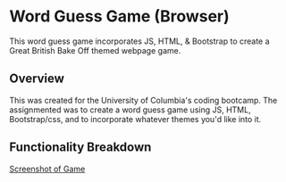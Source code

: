 # Word Guess Game (Browser)

This word guess game incorporates JS, HTML, & Bootstrap to create a Great British Bake Off themed webpage game.

## Overview

This was created for the University of Columbia's coding bootcamp. The assignmented was to create a word guess game using JS, HTML, Bootstrap/css, and to incorporate whatever themes you'd like into it. 

## Functionality Breakdown
<!-- TODO: update this to your screenshot, gif, etc. demonstrating functionality. add any additional explanation below -->
[Screenshot of Game](assets/wordoff.gif)

